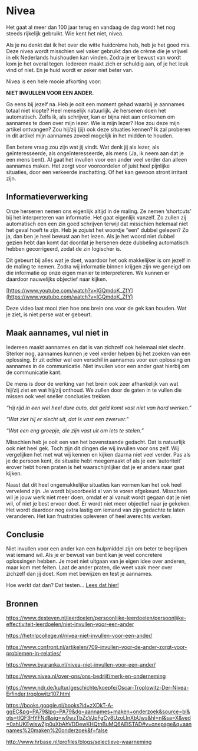 # Nivea

Het gaat al meer dan 100 jaar terug en vandaag de dag wordt het nog steeds rijkelijk gebruikt. Wie kent het niet, nivea. 

Als je nu denkt dat ik het over die witte huidcrème heb, heb je het goed mis. Deze nivea wordt misschien wel vaker gebruikt dan de crème die je vrijwel in elk Nederlands huishouden kan vinden. Zodra je er bewust van wordt kom je het overal tegen. Iedereen maakt zich er schuldig aan, of je het leuk vind of niet. En je huid wordt er zeker niet beter van.

Nivea is een hele mooie afkorting voor: 

**NIET INVULLEN VOOR EEN ANDER.**

Ga eens bij jezelf na. Heb je ooit een moment gehad waarbij je aannames totaal niet klopte? Heel menselijk natuurlijk. Je hersenen doen het automatisch. Zelfs ik, als schrijver, kan er bijna niet aan ontkomen om aannames te doen over mijn lezer. Wie is mijn lezer? Hoe zou deze mijn artikel ontvangen? Zou hij/zij (jij) ook deze situaties kennen? Ik zal proberen in dit artikel mijn aannames zoveel mogelijk in het midden te houden. 

Een betere vraag zou zijn wat jij vindt. Wat denk jij als lezer, als geïnteresseerde, als ongeïnteresseerde, als mens (Ja, ik neem aan dat je een mens bent). Al gaat het invullen voor een ander veel verder dan alleen aannames maken. Het zorgt voor vooroordelen of juist heel pijnlijke situaties, door een verkeerde inschatting. Of het kan gewoon stront irritant zijn. 

## Informatieverwerking

Onze hersenen nemen ons eigenlijk altijd in de maling. Ze nemen ‘shortcuts’ bij het interpreteren van informatie. Het gaat eigenlijk vanzelf. Zo zullen zij automatisch een een zin goed schrijven terwijl dat misschien helemaal niet het geval hoeft te zijn. Heb je zojuist het woordje “een” dubbel gelezen? Zo ja, dan ben je heel bewust aan het lezen. Als je het woord niet dubbel gezien hebt dan komt dat doordat je hersenen deze dubbeling automatisch hebben gecorrigeerd, zodat de zin logischer is. 

Dit gebeurt bij alles wat je doet, waardoor het ook makkelijker is om jezelf in de maling te nemen. Zodra wij informatie binnen krijgen zijn we geneigd om die informatie op onze eigen manier te interpreteren. We kunnen er daardoor nauwelijks objectief naar kijken.

[https://www.youtube.com/watch?v=IGQmdoK_ZfY](https://www.youtube.com/watch?v=IGQmdoK_ZfY)

Deze video laat mooi zien hoe ons brein ons voor de gek kan houden. Wat je ziet, is niet perse wat er gebeurt.

## Maak aannames, vul niet in

Iedereen maakt aannames en dat is van zichzelf ook helemaal niet slecht. Sterker nog, aannames kunnen je veel verder helpen bij het zoeken van een oplossing. Er zit echter wel een verschil in aannames voor een oplossing en aannames in de communicatie. Niet invullen voor een ander gaat hierbij om de communicatie kant. 

De mens is door de werking van het brein ook zeer afhankelijk van wat hij/zij ziet en wat hij/zij onthoud. We zullen door de gaten in te vullen die missen ook veel sneller conclusies trekken. 

*“Hij rijd in een wel heel dure auto, dat geld komt vast niet van hard werken.”*

*“Wat ziet hij er slecht uit, dat is vast een zwerver.”*

*“Wat een eng groepje, die zijn vast uit om iets te stelen.”*

Misschien heb je ooit een van het bovenstaande gedacht. Dat is natuurlijk ook niet heel gek. Toch zijn dit dingen die wij invullen voor ons zelf. Wij vergelijken het met wat wij kennen en kijken daarna niet veel verder. Pas als je de persoon kent, de situatie hebt meegemaakt of als je een ‘autoriteit’ erover hebt horen praten is het waarschijnlijker dat je er anders naar gaat kijken. 

Naast dat dit heel ongemakkelijke situaties kan vormen kan het ook heel vervelend zijn. Je wordt bijvoorbeeld al van te voren afgekeurd. Misschien wil je jouw werk niet meer doen, omdat er al vanuit wordt gegaan dat je niet wil, of niet je best ervoor doet. Er wordt niet meer objectief naar je gekeken. Het wordt daardoor nog extra lastig om iemand van zijn gedachte te laten veranderen. Het kan frustraties opleveren of heel averechts werken. 

## Conclusie

Niet invullen voor een ander kan een hulpmiddel zijn om beter te begrijpen wat iemand wil. Als je er bewust van bent kan je veel concretere oplossingen hebben. Je moet niet uitgaan van je eigen idee over anderen, maar kom met feiten. Laat de ander praten, die weet vaak meer over zichzelf dan jij doet. Kom met bewijzen en test je aannames. 

Hoe werkt dat dan? Dat testen… [Lees dat hier!](/Artikelen/Testen_in_5_stappen_artikel.md)

## Bronnen

https://www.desteven.nl/leerdoelen/persoonlijke-leerdoelen/persoonlijke-effectiviteit-leerdoelen/niet-invullen-voor-een-ander

https://hetnlpcollege.nl/nivea-niet-invullen-voor-een-ander/

https://www.confront.nl/artikelen/709-invullen-voor-de-ander-zorgt-voor-problemen-in-relaties/

https://www.byaranka.nl/nivea-niet-invullen-voor-een-ander/

https://www.nivea.nl/over-ons/ons-bedrijf/merk-en-onderneming

https://www.ndr.de/kultur/geschichte/koepfe/Oscar-Troplowitz-Der-Nivea-Erfinder,troplowitz107.html

https://books.google.nl/books?id=zXDkT-A-ggEC&pg=PA79&lpg=PA79&dq=aannames+maken+onderzoek&source=bl&ots=tIQF3HYFNd&sig=w9wzTbZcVJpFgCy8UzoLlnXbUws&hl=nl&sa=X&ved=0ahUKEwiswZjp0uXbAhVDDewKHQtnBuMQ6AEISTAD#v=onepage&q=aannames%20maken%20onderzoek&f=false

http://www.hrbase.nl/profiles/blogs/selectieve-waarneming




